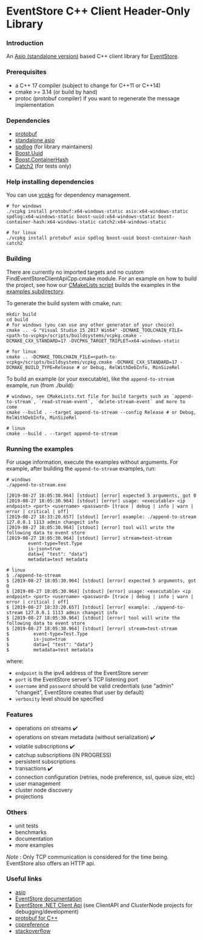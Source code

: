 # EventStore C++ Client Header-Only Library

### Introduction

An [Asio (standalone version)](https://www.boost.org/doc/libs/1_71_0/doc/html/boost_asio.html) based C++ client library for [EventStore](https://eventstore.org/).

### Prerequisites

- a C++ 17 compiler (subject to change for C++11 or C++14)
- cmake >= 3.14 (or build by hand)
- protoc (protobuf compiler) if you want to regenerate the message implementation

### Dependencies

- [protobuf](https://developers.google.com/protocol-buffers/)
- [standalone asio](https://www.boost.org/doc/libs/1_71_0/doc/html/boost_asio.html)
- [spdlog](https://github.com/gabime/spdlog) (for library maintainers)
- [Boost.Uuid](https://www.boost.org/doc/libs/1_71_0/libs/uuid/doc/index.html)
- [Boost.ContainerHash](https://www.boost.org/doc/libs/1_71_0/doc/html/hash.html)
- [Catch2](https://github.com/catchorg/Catch2) (for tests only)

### Help installing dependencies

You can use [vcpkg](https://github.com/microsoft/vcpkg) for dependency management. 

```
# for windows
./vcpkg install protobuf:x64-windows-static asio:x64-windows-static spdlog:x64-windows-static boost-uuid:x64-windows-static boost-container-hash:x64-windows-static catch2:x64-windows-static

# for linux
./vcpkg install protobuf asio spdlog boost-uuid boost-container-hash catch2
```

### Building

There are currently no imported targets and no custom FindEventStoreClientApiCpp.cmake module.
For an example on how to build the project, see how our [CMakeLists script](./CMakeLists.txt) builds the examples in the [examples subdirectory](./examples/).

To generate the build system with cmake, run:
```
mkdir build
cd build
# for windows (you can use any other generator of your choice)
cmake .. -G "Visual Studio 15 2017 Win64" -DCMAKE_TOOLCHAIN_FILE=<path-to-vcpkg>/scripts/buildsystems/vcpkg.cmake -DCMAKE_CXX_STANDARD=17 -DVCPKG_TARGET_TRIPLET=x64-windows-static

# for linux
cmake .. -DCMAKE_TOOLCHAIN_FILE=<path-to-vcpkg>/scripts/buildsystems/vcpkg.cmake -DCMAKE_CXX_STANDARD=17 -DCMAKE_BUILD_TYPE=Release # or Debug, RelWithDebInfo, MinSizeRel
```

To build an example (or your executable), like the `append-to-stream` example, run (from ./build):
```
# windows, see CMakeLists.txt file for build targets such as `append-to-stream`, `read-stream-event`, `delete-stream-event` and more to come
cmake --build . --target append-to-stream --config Release # or Debug, RelWithDebInfo, MinSizeRel

# linux
cmake --build . --target append-to-stream
```

### Running the examples

For usage information, execute the examples without arguments. For example, after building the `append-to-stream` examples, run:
```
# windows
./append-to-stream.exe

[2019-08-27 18:05:30.964] [stdout] [error] expected 5 arguments, got 0
[2019-08-27 18:05:30.964] [stdout] [error] usage: <executable> <ip endpoint> <port> <username> <password> [trace | debug | info | warn | error | critical | off]
[2019-08-27 18:33:20.657] [stdout] [error] example: ./append-to-stream 127.0.0.1 1113 admin changeit info
[2019-08-27 18:05:30.964] [stdout] [error] tool will write the following data to event store
[2019-08-27 18:05:30.964] [stdout] [error] stream=test-stream
        event-type=Test.Type
        is-json=true
        data={ "test": "data"}
        metadata=test metadata

# linux
$ ./append-to-stream
$ [2019-08-27 18:05:30.964] [stdout] [error] expected 5 arguments, got 0
$ [2019-08-27 18:05:30.964] [stdout] [error] usage: <executable> <ip endpoint> <port> <username> <password> [trace | debug | info | warn | error | critical | off]
$ [2019-08-27 18:33:20.657] [stdout] [error] example: ./append-to-stream 127.0.0.1 1113 admin changeit info
$ [2019-08-27 18:05:30.964] [stdout] [error] tool will write the following data to event store
$ [2019-08-27 18:05:30.964] [stdout] [error] stream=test-stream
$         event-type=Test.Type
$         is-json=true
$         data={ "test": "data"}
$         metadata=test metadata
```
where: 
- `endpoint` is the ipv4 address of the EventStore server
- `port` is the EventStore server's TCP listening port
- `username` and `password` should be valid credentials (use "admin" "changeit", EventStore creates that user by default)
- `verbosity` level should be specified

### Features

- operations on streams :heavy_check_mark:
- operations on stream metadata (without serialization) :heavy_check_mark:
- volatile subscriptions :heavy_check_mark:
- catchup subscriptions (IN PROGRESS)
- persistent subscriptions
- transactions :heavy_check_mark:
- connection configuration (retries, node preference, ssl, queue size, etc)
- user management
- cluster node discovery
- projections

### Others

- unit tests
- benchmarks
- documentation
- more examples

*Note* : Only TCP communication is considered for the time being. EventStore also offers an HTTP api.

### Useful links

- [asio](https://www.boost.org/doc/libs/1_71_0/doc/html/boost_asio.html)
- [EventStore documentation](https://eventstore.org/docs/)
- [EventStore .NET Client Api](https://github.com/EventStore/EventStore) (see ClientAPI and ClusterNode projects for debugging/development)
- [protobuf for C++](https://developers.google.com/protocol-buffers/docs/cpptutorial)
- [cppreference](https://en.cppreference.com/w/)
- [stackoverflow](https://stackoverflow.com)
